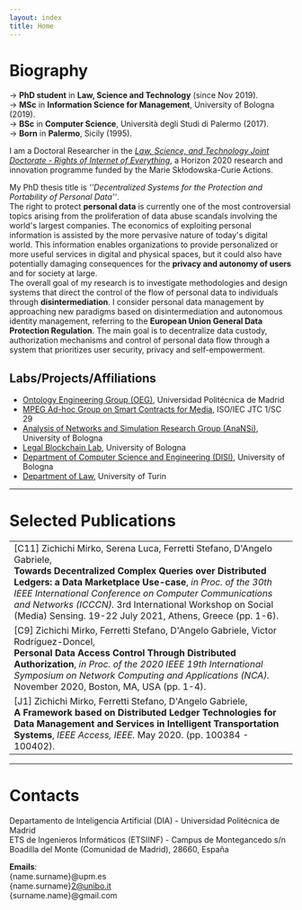 ```yaml
---
layout: index
title: Home
---
```


# Biography

<p class="message">
  &rarr;  <b>PhD student</b> in <b>Law, Science and Technology</b> (since Nov 2019).
  <br />
  &rarr; <b>MSc</b> in <b>Information Science for Management</b>, University of Bologna (2019).
  <br />
  &rarr; <b>BSc</b> in <b>Computer Science</b>, Università degli Studi di Palermo (2017).
  <br />
  &rarr; <b>Born</b> in <b>Palermo</b>, Sicily (1995).
</p>

I am a Doctoral Researcher in the [_Law, Science, and Technology Joint Doctorate - Rights
of Internet of Everything_](https://last-jd-rioe.eu/), a Horizon 2020 research and innovation programme funded by the Marie Skłodowska-Curie Actions.

<p class="message">
My PhD thesis title is <i>''Decentralized Systems for the Protection and Portability of Personal Data''</i>. <br>The right to protect <b>personal data</b> is currently one of the most controversial topics arising from the proliferation of data abuse scandals involving the world's largest companies. The economics of exploiting personal information is assisted by the more pervasive nature of today's digital world. This information enables organizations to provide personalized or more useful services in digital and physical spaces, but it could also have potentially damaging consequences for the <b>privacy and autonomy of users</b> and for society at large. <br>The overall goal of my research is to investigate methodologies and design systems that direct the control of the flow of personal data to individuals through <b>disintermediation</b>. I consider personal data management by approaching new paradigms based on disintermediation and autonomous identity management, referring to the <b>European Union General Data Protection Regulation</b>. The main goal is to decentralize data custody, authorization mechanisms and control of personal data flow through a system that prioritizes user security, privacy and self-empowerment.
</p>

## Labs/Projects/Affiliations

- [Ontology Engineering Group (OEG)](https://www.oeg-upm.net/), Universidad Politécnica de Madrid
- [MPEG Ad-hoc Group on Smart Contracts for Media](https://www.iso.org/standard/82527.html), ISO/IEC JTC 1/SC 29
- [Analysis of Networks and Simulation Research Group (AnaNSi)](https://site.unibo.it/anansi/en), University of Bologna
- [Legal Blockchain Lab](http://lbl.cirsfid.unibo.it/), University of Bologna
- [Department of Computer Science and Engineering (DISI)](https://disi.unibo.it), University of Bologna
- [Department of Law](http://www.law.unito.it/do/home.pl), University of Turin

---

# Selected Publications

<table>
    <tr>
        <td>
          [C11] Zichichi Mirko, Serena Luca, Ferretti Stefano, D'Angelo Gabriele,
          <br>
          <b>Towards Decentralized Complex Queries over Distributed Ledgers: a Data Marketplace Use-case</b>,
          <i>in Proc. of the 30th IEEE International Conference on Computer Communications and Networks (ICCCN).</i> 3rd International Workshop on Social (Media) Sensing. 19-22 July 2021, Athens, Greece (pp. 1-6).
        </td>
        <td>
          <a class="get get_doi" target="_blank" href="https://doi.org/10.1109/ICCCN52240.2021.9522165"></a>
          <a class="get get_download" target="_blank" href="/assets/papers/12towards.pdf"></a>
          <a class="get get_cite" href="/assets/papers/bibtexts/12towards.bib"></a>
        </td>
    </tr>
    <tr>
        <td>
          [C9] Zichichi Mirko, Ferretti Stefano, D'Angelo Gabriele, Victor Rodríguez-Doncel,
          <br>
          <b>Personal Data Access Control Through Distributed Authorization</b>,
          <i>in Proc. of the 2020 IEEE 19th International Symposium on Network Computing and Applications (NCA).</i> November 2020, Boston, MA, USA (pp. 1-4).
        </td>
        <td>
          <a class="get get_doi" target="_blank" href="http://dx.doi.org/10.1109/NCA51143.2020.9306721"></a>
          <a class="get get_download" target="_blank" href="/assets/papers/10personal.pdf"></a>
          <a class="get get_cite" href="/assets/papers/bibtexts/10personal.bib"></a>
        </td>
    </tr>
    <tr>
        <td>
          [J1] Zichichi Mirko, Ferretti Stefano, D'Angelo Gabriele,
          <br>
          <b>A Framework based on Distributed Ledger Technologies for Data Management and Services in Intelligent Transportation Systems</b>,
          <i>IEEE Access, IEEE.</i> May 2020. (pp. 100384 - 100402).
        </td>
        <td>
          <a class="get get_doi" target="_blank" target="_blank" href="https://doi.org/10.1109/ACCESS.2020.2998012"></a>
          <a class="get get_download" target="_blank" href="/assets/papers/6framework.pdf"></a>
          <a class="get get_cite" href="/assets/papers/bibtexts/6framework.bib"></a>
        </td>
    </tr>
</table>

---

# Contacts

Departamento de Inteligencia Artificial (DIA) - Universidad Politécnica de Madrid
<br>
ETS de Ingenieros Informáticos (ETSIINF) - Campus de Montegancedo s/n
<br>
Boadilla del Monte (Comunidad de Madrid), 28660, España

**Emails**:
<br>
{name.surname}@upm.es <br>
{name.surname}2@unibo.it <br>
{surname.name}@gmail.com
